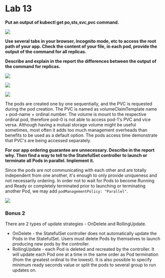 # Lab 13

**Put an output of kubectl get po,sts,svc,pvc command.**

![](https://i.imgur.com/nRiQMSS.png)

**Use several tabs in your browser, incognito mode, etc to access the root path of your app. Check the content of your file, in each pod, provide the output of the command for all replicas.**

**Describe and explain in the report the differences between the output of the command for replicas.**

![](https://i.imgur.com/oVs4zAN.png)

![](https://i.imgur.com/HTwpuZH.png)

![](https://i.imgur.com/CKDvfAf.png)

The pods are created one by one sequentially, and the PVC is requested during the pod creation. The PVC is named as volumeClaimTemplate name + pod-name + ordinal number. The volume is mount to the respective ordinal pod, therefore pod-0 is not able to access pod-1's PVC and vice versa. Although having a mutual storage volume might be useful sometimes, most often it adds too much management overheads than benefits to be used as a default option. The pods access time demonstrate that PVC's are being accessed separately.

**For our app ordering guarantee are unnecessary. Describe in the report why. Then find a way to tell to the StatefulSet controller to launch or terminate all Pods in parallel. Implement it.**

Since the pods are not communicating with each other and are totally independent from one another, it's enough to only provide uniqueness and not necessarily ordering. In order not to wait for Pods to become Running and Ready or completely terminated prior to launching or terminating another Pod, we may add `podManagementPolicy: "Parallel"`.

![](https://i.imgur.com/DlUXIds.png)

### Bonus 2

There are 2 types of update strategies - OnDelete and RollingUpdate. 

* OnDelete - the StatefulSet controller does not automatically update the Pods in the StatefulSet. Users must delete Pods by themselves to launch producing new pods by the controller.
* RollingUpdate - each Pod is deleted and recreated by the controller. It will update each Pod one at a time in the same order as Pod termination (from the greatest ordinal to the lowest). It is also possible to specify minimum ready seconds value or split the pods to several group to run updates on.
